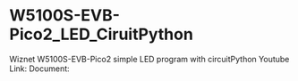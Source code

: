 # W5100S-EVB-Pico2_LED_CiruitPython
Wiznet W5100S-EVB-Pico2 simple LED program with circuitPython
Youtube Link:
Document:
